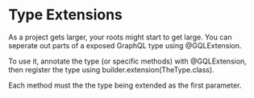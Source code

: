 # Type Extensions

As a project gets larger, your roots might start to get large.  You can seperate out parts of a exposed GraphQL type using @GQLExtension.

To use it, annotate the type (or specific methods) with @GQLExtension, then register the type using builder.extension(TheType.class).

Each method must the the type being extended as the first parameter.
